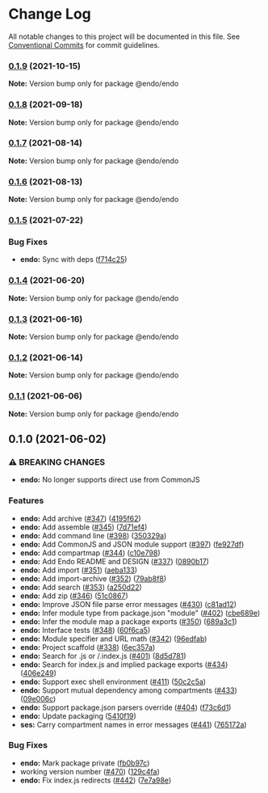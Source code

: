 # Change Log

All notable changes to this project will be documented in this file.
See [Conventional Commits](https://conventionalcommits.org) for commit guidelines.

### [0.1.9](https://github.com/endojs/endo/compare/@endo/endo@0.1.8...@endo/endo@0.1.9) (2021-10-15)

**Note:** Version bump only for package @endo/endo





### [0.1.8](https://github.com/endojs/endo/compare/@endo/endo@0.1.7...@endo/endo@0.1.8) (2021-09-18)

**Note:** Version bump only for package @endo/endo





### [0.1.7](https://github.com/endojs/endo/compare/@endo/endo@0.1.6...@endo/endo@0.1.7) (2021-08-14)

**Note:** Version bump only for package @endo/endo





### [0.1.6](https://github.com/endojs/endo/compare/@endo/endo@0.1.5...@endo/endo@0.1.6) (2021-08-13)

**Note:** Version bump only for package @endo/endo





### [0.1.5](https://github.com/endojs/endo/compare/@endo/endo@0.1.4...@endo/endo@0.1.5) (2021-07-22)


### Bug Fixes

* **endo:** Sync with deps ([f714c25](https://github.com/endojs/endo/commit/f714c25acebb1acf67de4e80ec5f9359f64b6c86))



### [0.1.4](https://github.com/endojs/endo/compare/@endo/endo@0.1.3...@endo/endo@0.1.4) (2021-06-20)

**Note:** Version bump only for package @endo/endo





### [0.1.3](https://github.com/endojs/endo/compare/@endo/endo@0.1.2...@endo/endo@0.1.3) (2021-06-16)

**Note:** Version bump only for package @endo/endo





### [0.1.2](https://github.com/endojs/endo/compare/@endo/endo@0.1.1...@endo/endo@0.1.2) (2021-06-14)

**Note:** Version bump only for package @endo/endo





### [0.1.1](https://github.com/endojs/endo/compare/@endo/endo@0.1.0...@endo/endo@0.1.1) (2021-06-06)

**Note:** Version bump only for package @endo/endo





## 0.1.0 (2021-06-02)


### ⚠ BREAKING CHANGES

* **endo:** No longer supports direct use from CommonJS

### Features

* **endo:** Add archive ([#347](https://github.com/endojs/endo/issues/347)) ([4195f62](https://github.com/endojs/endo/commit/4195f6205dd0dc3caaea5608bba3dfefe7d30335))
* **endo:** Add assemble ([#345](https://github.com/endojs/endo/issues/345)) ([7d71ef4](https://github.com/endojs/endo/commit/7d71ef491f359fcdded8a33889645c6d0a3b54c6))
* **endo:** Add command line ([#398](https://github.com/endojs/endo/issues/398)) ([350329a](https://github.com/endojs/endo/commit/350329ad3d0a205e9361410ccddb20914175f820))
* **endo:** Add CommonJS and JSON module support ([#397](https://github.com/endojs/endo/issues/397)) ([fe927df](https://github.com/endojs/endo/commit/fe927df5ed591e60810d8345fc6ba74f2f79527e))
* **endo:** Add compartmap ([#344](https://github.com/endojs/endo/issues/344)) ([c10e798](https://github.com/endojs/endo/commit/c10e798b1f858630e5ae46d43f89003d140ca413))
* **endo:** Add Endo README and DESIGN ([#337](https://github.com/endojs/endo/issues/337)) ([0890b17](https://github.com/endojs/endo/commit/0890b172b9b5fde284fd08e679259ab493c928e7))
* **endo:** Add import ([#351](https://github.com/endojs/endo/issues/351)) ([aeba133](https://github.com/endojs/endo/commit/aeba133e7d0c7293a109618eb0936da6950acd43))
* **endo:** Add import-archive ([#352](https://github.com/endojs/endo/issues/352)) ([79ab8f8](https://github.com/endojs/endo/commit/79ab8f83c4429fb761326ecfc00bdff1897b084b))
* **endo:** Add search ([#353](https://github.com/endojs/endo/issues/353)) ([a250d22](https://github.com/endojs/endo/commit/a250d22af298e70203a2de1e51837745a994b028))
* **endo:** Add zip ([#346](https://github.com/endojs/endo/issues/346)) ([51c0867](https://github.com/endojs/endo/commit/51c0867bb7d89c05dbeecf144ee23fb4d48947b9))
* **endo:** Improve JSON file parse error messages ([#430](https://github.com/endojs/endo/issues/430)) ([c81ad12](https://github.com/endojs/endo/commit/c81ad12d5e3e05466a41514d4907f592e18b3748))
* **endo:** Infer module type from package.json "module" ([#402](https://github.com/endojs/endo/issues/402)) ([cbe689e](https://github.com/endojs/endo/commit/cbe689e018b2786076d18c1883d75b00eb051fb4))
* **endo:** Infer the module map a package exports ([#350](https://github.com/endojs/endo/issues/350)) ([689a3c1](https://github.com/endojs/endo/commit/689a3c15dcd5f7712cfdb378fb354da854a94392))
* **endo:** Interface tests ([#348](https://github.com/endojs/endo/issues/348)) ([60f6ca5](https://github.com/endojs/endo/commit/60f6ca5fe483ea2d11b3f07ea7434cfa2cac165d))
* **endo:** Module specifier and URL math ([#342](https://github.com/endojs/endo/issues/342)) ([96edfab](https://github.com/endojs/endo/commit/96edfabc94b25e61245d0e92e7cafa1d3ebfa764))
* **endo:** Project scaffold ([#338](https://github.com/endojs/endo/issues/338)) ([6ec357a](https://github.com/endojs/endo/commit/6ec357a9779110ed52e10b9f0a2941282f937ac7))
* **endo:** Search for .js or /.index.js ([#401](https://github.com/endojs/endo/issues/401)) ([8d5d781](https://github.com/endojs/endo/commit/8d5d7819fa6b80141563dd43b21a9b15ddeb6b85))
* **endo:** Search for index.js and implied package exports ([#434](https://github.com/endojs/endo/issues/434)) ([406e249](https://github.com/endojs/endo/commit/406e24958007bac5de2100dbaa8d122720d979a4))
* **endo:** Support exec shell environment ([#411](https://github.com/endojs/endo/issues/411)) ([50c2c5a](https://github.com/endojs/endo/commit/50c2c5a390c39e2a4929c195ee4f3db7831efc0c))
* **endo:** Support mutual dependency among compartments ([#433](https://github.com/endojs/endo/issues/433)) ([09e006c](https://github.com/endojs/endo/commit/09e006c5413c8f9910887a46eac6f3ffad9f41d5))
* **endo:** Support package.json parsers override ([#404](https://github.com/endojs/endo/issues/404)) ([f73c6d1](https://github.com/endojs/endo/commit/f73c6d1d41273c57776db557aa756f9470af2741))
* **endo:** Update packaging ([5410f19](https://github.com/endojs/endo/commit/5410f1994bd6c5e93b5eaf093b73bb7c4430dfb5))
* **ses:** Carry compartment names in error messages ([#441](https://github.com/endojs/endo/issues/441)) ([765172a](https://github.com/endojs/endo/commit/765172aa68c338947b14ec6292be18519ac14aee))


### Bug Fixes

* **endo:** Mark package private ([fb0b97c](https://github.com/endojs/endo/commit/fb0b97cc681c50481bcbd4723bc56fc20353f868))
* working version number ([#470](https://github.com/endojs/endo/issues/470)) ([129c4fa](https://github.com/endojs/endo/commit/129c4fab0593a05d94e20128b14fa269f00736c9))
* **endo:** Fix index.js redirects ([#442](https://github.com/endojs/endo/issues/442)) ([7e7a98e](https://github.com/endojs/endo/commit/7e7a98e39e4ddb06a5f955ad1407e36888247b16))
